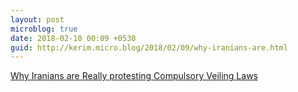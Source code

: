 ```yaml
---
layout: post
microblog: true
date: 2018-02-10 00:09 +0530
guid: http://kerim.micro.blog/2018/02/09/why-iranians-are.html
---
```

[Why Iranians are Really protesting Compulsory Veiling Laws](https://www.juancole.com/2018/02/iranians-protesting-compulsory.html)
